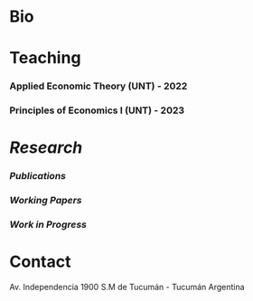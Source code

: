 # **Bio**



# **Teaching**


### Applied Economic Theory (UNT) - 2022

### Principles of Economics I (UNT) - 2023

# **_Research_**
### _Publications_

### _Working Papers_

### _Work in Progress_

# **Contact**

Av. Independencia 1900
S.M de Tucumán - Tucumán
Argentina
